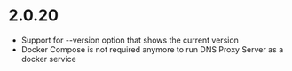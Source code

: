 # 2.0.20 
* Support for --version option that shows the current version
* Docker Compose is not required anymore to run DNS Proxy Server as a docker service